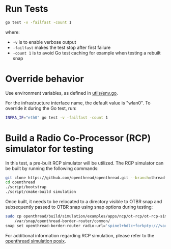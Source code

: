 # Run Tests

```bash
go test -v -failfast -count 1
```

where:
- `-v` is to enable verbose output
- `-failfast` makes the test stop after first failure
- `-count 1` is to avoid Go test caching for example when testing a rebuilt snap

# Override behavior
Use environment variables, as defined in [utils/env.go](https://github.com/canonical/matter-snap-testing/blob/main/utils/env.go).

For the infrastructure interface name, the default value is "wlan0". 
To override it during the Go test, run:

```bash
INFRA_IF="eth0" go test -v -failfast -count 1
```

# Build a Radio Co-Processor (RCP) simulator for testing

In this test, a pre-built RCP simulator will be utilized. 
The RCP simulator can be built by running the following commands:
```bash
git clone https://github.com/openthread/openthread.git --branch=thread-reference-20230119
cd openthread
./script/bootstrap
./script/cmake-build simulation
```

Once built, it needs to be relocated to a directory visible to OTBR snap 
and subsequently passed to OTBR snap using snap options during testing:
```bash
sudo cp openthread/build/simulation/examples/apps/ncp/ot-rcp/ot-rcp-simulator-thread-reference-20230119-amd64 \
    /var/snap/openthread-border-router/common/
snap set openthread-border-router radio-url='spinel+hdlc+forkpty:///var/snap/openthread-border-router/common/ot-rcp-simulator-thread-reference-20230119-amd64?forkpty-arg=1''
```

For additional information regarding RCP simulation, please refer to the [openthread simulation posix](https://openthread.io/codelabs/openthread-simulation-posix#3).

